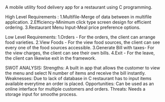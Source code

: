 A mobile utility food delivery app for a restaurant using C programming.

High Level Requirements :
1.Multifile-Merge of data between in multifile application. 
2.Efficiency-Minimum click type screen design for efficient ordering. 
3.Restaurant Menu Input-Meal price preference options. 

Low Level Requirements: 
1.Orders - For the orders, the client can arrange food varieties.
2.View Foods - For the view food sources, the client can see every one of the food sources accessible.
3.Generate Bill with taxes- For the view charges, the client can see their own bills.
4.Exit - For the leave, the client can likewise exit in the framework.

SWOT ANALYSIS:
Strengths: A built in app that allows the customer to view the menu and select N number of items and receive the bill instantly.
Weaknesses: Due to lack of database in C restaurant has to input items available everytime an order is placed.
Opportunities: Can be used as an online interface for multiple customers and orders.
Threats: Needs a storage input for smoothe process.



